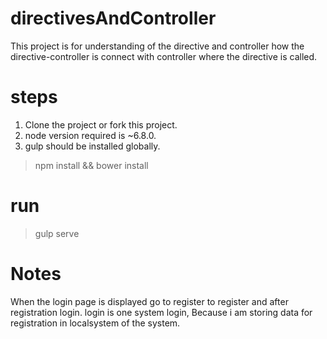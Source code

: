 # directivesAndController

This project is for understanding of the directive and controller how the directive-controller is connect with controller where the directive is called.

# steps
1. Clone the project or fork this project.
2. node version required is ~6.8.0.
3. gulp should be installed globally.
> npm install && bower install

# run
> gulp serve

# Notes
When the login page is displayed go to register to register and after registration login.
login is one system login, Because i am storing data for registration in localsystem of the system.

